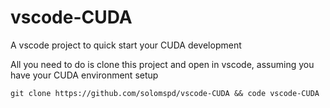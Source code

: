 # vscode-CUDA
A vscode project to quick start your CUDA development

All you need to do is clone this project and open in vscode, assuming you have your CUDA environment setup
```
git clone https://github.com/solomspd/vscode-CUDA && code vscode-CUDA
```
